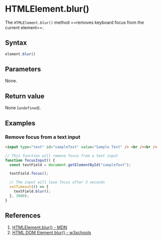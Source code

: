 # HTMLElement.blur()

The `HTMLElement.blur()` method ==removes keyboard focus from the current element==.

## Syntax

```js
element.blur()
```

## Parameters

None.

## Return value

None (`undefined`).

## Examples

### Remove focus from a text input

```html
<input type="text" id="sampleText" value="Sample Text" /> <br /><br />
```

```js
// This function will remove focus from a text input
function focusInput() {
  const textField = document.getElementById("sampleText");

  textField.focus();

  // The input will lose focus after 3 seconds
  setTimeout(() => {
    textField.blur();
  }, 3000);
}
```

## References

1. [HTMLElement.blur() - MDN](https://developer.mozilla.org/en-US/docs/Web/API/HTMLElement/blur)
2. [HTML DOM Element blur() - w3schools](https://www.w3schools.com/JSREF/met_html_blur.asp)